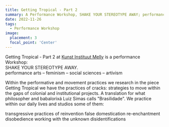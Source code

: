 ```yaml
---
title: Getting Tropical - Part 2
summary: A Performance Workshop, SHAKE YOUR STEREOTYPE AWAY; performance arts – feminism – social sciences – artivism
date: 2022-11-26
tags:
  - Performance Workshop
image:
  placement: 3
  focal_point: 'Center'
---
```


Getting Tropical - Part 2 at [Kunst Instituut Melly](https://www.kunstinstituutmelly.nl/en/programs/6767-session-getting-tropical-part-2) is a performance Workshop: <br>SHAKE YOUR STEREOTYPE AWAY.<br> performance arts – feminism – social sciences – artivism

Within the performative and movement practices we research in the piece Getting Tropical we have the practices of cracks: strategies to move within the gaps of colonial and institutional projects. A translation for what philosopher and babalorixá Luiz Simas calls "Brasilidade". We practice within our daily lives and studios some of them:

transgressive practices of reinvention
false domestication
re-enchantment
disobedience
working with the unknown
disidentifications